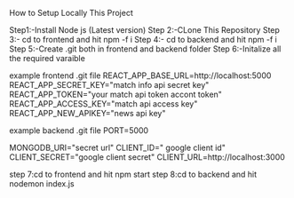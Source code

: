 How to Setup Locally This Project

Step1:-Install Node js (Latest version)
Step 2:-CLone This Repository
Step 3:- cd to frontend and hit npm -f i
Step 4:- cd to backend and hit npm -f i
Step 5:-Create .git both in frontend  and backend folder
Step 6:-Initalize all the required varaible 

example frontend .git file
REACT_APP_BASE_URL=http://localhost:5000
REACT_APP_SECRET_KEY="match info api  secret key"
REACT_APP_TOKEN="your match api token accont token"
REACT_APP_ACCESS_KEY="match api  access key"
REACT_APP_NEW_APIKEY="news api key"

example backend .git file
PORT=5000

MONGODB_URI="secret url"
CLIENT_ID=" google client id"
CLIENT_SECRET="google client secret"
CLIENT_URL=http://localhost:3000

step 7:cd to frontend and hit npm start
step 8:cd to backend and hit nodemon index.js
